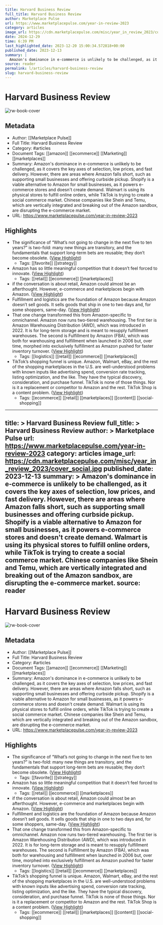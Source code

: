 ```yaml
---
title: Harvard Business Review
full_title: Harvard Business Review
author: Marketplace Pulse
url: https://www.marketplacepulse.com/year-in-review-2023
category: articles
image_url: https://cdn.marketplacepulse.com/misc/year_in_review_2023/cover_social.jpg
date: 2024-12-29
time: 6:39 PM
last_highlighted_date: 2023-12-20 15:00:34.572818+00:00
published_date: 2023-12-13
summary: |
  Amazon's dominance in e-commerce is unlikely to be challenged, as it covers the key axes of selection, low prices, and fast delivery. However, there are areas where Amazon falls short, such as supporting small businesses and offering curbside pickup. Shopify is a viable alternative to Amazon for small businesses, as it powers e-commerce stores and doesn't create demand. Walmart is using its physical stores to fulfill online orders, while TikTok is trying to create a social commerce market. Chinese companies like Shein and Temu, which are vertically integrated and breaking out of the Amazon sandbox, are disrupting the e-commerce market.
source: reader
permalink: l/articles/harvard-business-review
slug: harvard-business-review
---
```

# Harvard Business Review

![rw-book-cover](https://cdn.marketplacepulse.com/misc/year_in_review_2023/cover_social.jpg)

## Metadata
- Author: [[Marketplace Pulse]]
- Full Title: Harvard Business Review
- Category: #articles
- Document Tags: [[amazon]] [[ecommerce]] [[Marketing]] [[marketplaces]] 
- Summary: Amazon's dominance in e-commerce is unlikely to be challenged, as it covers the key axes of selection, low prices, and fast delivery. However, there are areas where Amazon falls short, such as supporting small businesses and offering curbside pickup. Shopify is a viable alternative to Amazon for small businesses, as it powers e-commerce stores and doesn't create demand. Walmart is using its physical stores to fulfill online orders, while TikTok is trying to create a social commerce market. Chinese companies like Shein and Temu, which are vertically integrated and breaking out of the Amazon sandbox, are disrupting the e-commerce market.
- URL: https://www.marketplacepulse.com/year-in-review-2023

## Highlights
- The significance of “What’s not going to change in the next five to ten years?” is two-fold: many new things are transitory, and the fundamentals that support long-term bets are reusable; they don’t become obsolete. ([View Highlight](https://read.readwise.io/read/01hj3v5tjxr24s898htr08mfb7))
    - Tags: [[favorite]] [[strategy]] 
- Amazon has so little meaningful competition that it doesn’t feel forced to innovate. ([View Highlight](https://read.readwise.io/read/01hj3vb0qmk6ns9wygqmrjwe92))
    - Tags: [[retail]] [[ecommerce]] [[marketplaces]] 
- if the conversation is about retail, Amazon could almost be an afterthought. However, e-commerce and marketplaces begin with Amazon. ([View Highlight](https://read.readwise.io/read/01hj3vff0zpagna2cnbvrwmwm7))
- Fulfillment and logistics are the foundation of Amazon because Amazon doesn’t sell goods. It sells goods that ship in one to two days and, for some shoppers, same-day. ([View Highlight](https://read.readwise.io/read/01hj3vkcznbd4pqcnnz0jn1gtx))
- That one change transformed this from Amazon-specific to omnichannel. Amazon now runs two-tiered warehousing. The first tier is Amazon Warehousing Distribution (AWD), which was introduced in 2022. It is for long-term storage and is meant to resupply fulfillment warehouses. The second is Fulfillment by Amazon (FBA), which was both for warehousing and fulfillment when launched in 2006 but, over time, morphed into exclusively fulfillment as Amazon pushed for faster inventory turnover. ([View Highlight](https://read.readwise.io/read/01hj3vnbw2vadmbc0bem0dbnta))
    - Tags: [[logistics]] [[retail]] [[ecommerce]] [[marketplaces]] 
- TikTok’s shopping funnel is unique. Amazon, Walmart, eBay, and the rest of the shopping marketplaces in the U.S. are well-understood problems with known inputs like advertising spend, conversion rate tracking, listing optimization, and the like. They have the typical discovery, consideration, and purchase funnel. TikTok is none of those things. Nor is it a replacement or competitor to Amazon and the rest. TikTok Shop is a content problem. ([View Highlight](https://read.readwise.io/read/01hj3vw8fr310wtxs468dkj9my))
    - Tags: [[ecommerce]] [[retail]] [[marketplaces]] [[content]] [[social-shopping]] 


---
title: >
  Harvard Business Review
full_title: >
  Harvard Business Review
author: >
  Marketplace Pulse
url: https://www.marketplacepulse.com/year-in-review-2023
category: articles
image_url: https://cdn.marketplacepulse.com/misc/year_in_review_2023/cover_social.jpg
published_date: 2023-12-13
summary: >
  Amazon's dominance in e-commerce is unlikely to be challenged, as it covers the key axes of selection, low prices, and fast delivery. However, there are areas where Amazon falls short, such as supporting small businesses and offering curbside pickup. Shopify is a viable alternative to Amazon for small businesses, as it powers e-commerce stores and doesn't create demand. Walmart is using its physical stores to fulfill online orders, while TikTok is trying to create a social commerce market. Chinese companies like Shein and Temu, which are vertically integrated and breaking out of the Amazon sandbox, are disrupting the e-commerce market.
source: reader
---
# Harvard Business Review

![rw-book-cover](https://cdn.marketplacepulse.com/misc/year_in_review_2023/cover_social.jpg)

## Metadata
- Author: [[Marketplace Pulse]]
- Full Title: Harvard Business Review
- Category: #articles
- Document Tags: [[amazon]] [[ecommerce]] [[Marketing]] [[marketplaces]] 
- Summary: Amazon's dominance in e-commerce is unlikely to be challenged, as it covers the key axes of selection, low prices, and fast delivery. However, there are areas where Amazon falls short, such as supporting small businesses and offering curbside pickup. Shopify is a viable alternative to Amazon for small businesses, as it powers e-commerce stores and doesn't create demand. Walmart is using its physical stores to fulfill online orders, while TikTok is trying to create a social commerce market. Chinese companies like Shein and Temu, which are vertically integrated and breaking out of the Amazon sandbox, are disrupting the e-commerce market.
- URL: https://www.marketplacepulse.com/year-in-review-2023

## Highlights
- The significance of “What’s not going to change in the next five to ten years?” is two-fold: many new things are transitory, and the fundamentals that support long-term bets are reusable; they don’t become obsolete. ([View Highlight](https://read.readwise.io/read/01hj3v5tjxr24s898htr08mfb7))
    - Tags: [[favorite]] [[strategy]] 
- Amazon has so little meaningful competition that it doesn’t feel forced to innovate. ([View Highlight](https://read.readwise.io/read/01hj3vb0qmk6ns9wygqmrjwe92))
    - Tags: [[retail]] [[ecommerce]] [[marketplaces]] 
- if the conversation is about retail, Amazon could almost be an afterthought. However, e-commerce and marketplaces begin with Amazon. ([View Highlight](https://read.readwise.io/read/01hj3vff0zpagna2cnbvrwmwm7))
- Fulfillment and logistics are the foundation of Amazon because Amazon doesn’t sell goods. It sells goods that ship in one to two days and, for some shoppers, same-day. ([View Highlight](https://read.readwise.io/read/01hj3vkcznbd4pqcnnz0jn1gtx))
- That one change transformed this from Amazon-specific to omnichannel. Amazon now runs two-tiered warehousing. The first tier is Amazon Warehousing Distribution (AWD), which was introduced in 2022. It is for long-term storage and is meant to resupply fulfillment warehouses. The second is Fulfillment by Amazon (FBA), which was both for warehousing and fulfillment when launched in 2006 but, over time, morphed into exclusively fulfillment as Amazon pushed for faster inventory turnover. ([View Highlight](https://read.readwise.io/read/01hj3vnbw2vadmbc0bem0dbnta))
    - Tags: [[logistics]] [[retail]] [[ecommerce]] [[marketplaces]] 
- TikTok’s shopping funnel is unique. Amazon, Walmart, eBay, and the rest of the shopping marketplaces in the U.S. are well-understood problems with known inputs like advertising spend, conversion rate tracking, listing optimization, and the like. They have the typical discovery, consideration, and purchase funnel. TikTok is none of those things. Nor is it a replacement or competitor to Amazon and the rest. TikTok Shop is a content problem. ([View Highlight](https://read.readwise.io/read/01hj3vw8fr310wtxs468dkj9my))
    - Tags: [[ecommerce]] [[retail]] [[marketplaces]] [[content]] [[social-shopping]] 


